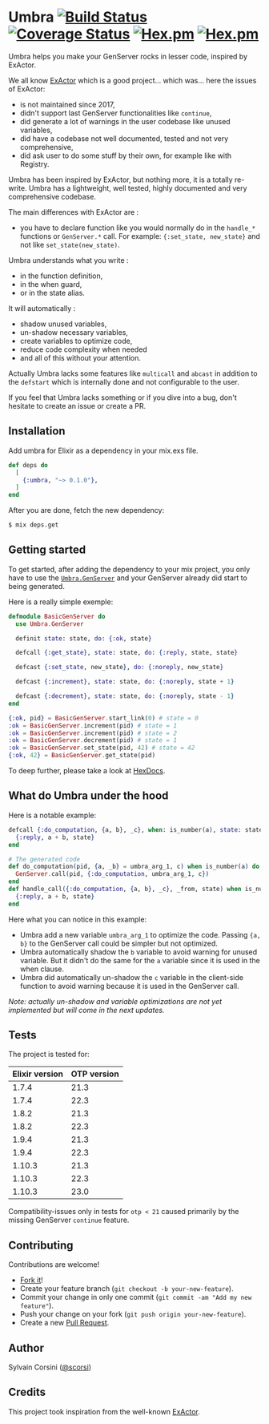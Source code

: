 # Umbra [![Build Status](https://travis-ci.com/scorsi/umbra.svg?branch=master)](https://travis-ci.com/scorsi/umbra) [![Coverage Status](https://coveralls.io/repos/github/scorsi/umbra/badge.svg?branch=master)](https://coveralls.io/github/scorsi/umbra?branch=master) [![Hex.pm](https://img.shields.io/hexpm/v/umbra.svg)](https://hex.pm/packages/umbra) [![Hex.pm](https://img.shields.io/hexpm/dt/umbra.svg)](https://hex.pm/packages/umbra)


Umbra helps you make your GenServer rocks in lesser code, inspired by ExActor.

We all know [ExActor](https://github.com/sasa1977/exactor) which is a good project... which was... here the issues of ExActor:
- is not maintained since 2017,
- didn't support last GenServer functionalities like `continue`,
- did generate a lot of warnings in the user codebase like unused variables,
- did have a codebase not well documented, tested and not very comprehensive,
- did ask user to do some stuff by their own, for example like with Registry.

Umbra has been inspired by ExActor, but nothing more, it is a totally re-write.
 Umbra has a lightweight, well tested, highly documented and very comprehensive codebase.

The main differences with ExActor are :
- you have to declare function like you would normally do in the `handle_*` functions or `GenServer.*` call.
 For example: `{:set_state, new_state}` and not like `set_state(new_state)`.

Umbra understands what you write :
 - in the function definition,
 - in the when guard,
 - or in the state alias.

It will automatically :
 - shadow unused variables,
 - un-shadow necessary variables,
 - create variables to optimize code,
 - reduce code complexity when needed 
 - and all of this without your attention.

Actually Umbra lacks some features like `multicall` and `abcast` in addition to the `defstart`
 which is internally done and not configurable to the user.

If you feel that Umbra lacks something or if you dive into a bug,
 don't hesitate to create an issue or create a PR.

## Installation

Add umbra for Elixir as a dependency in your mix.exs file.

```elixir
def deps do
  [
    {:umbra, "~> 0.1.0"},
  ]
end
```

After you are done, fetch the new dependency:

```bash
$ mix deps.get
```

## Getting started

To get started, after adding the dependency to your mix project, you only have
 to use the [`Umbra.GenServer`](https://hexdocs.pm/umbra/Umbra.GenServer.html) 
 and your GenServer already did start to being generated.

Here is a really simple exemple:

```elixir
defmodule BasicGenServer do
  use Umbra.GenServer

  definit state: state, do: {:ok, state}

  defcall {:get_state}, state: state, do: {:reply, state, state}

  defcast {:set_state, new_state}, do: {:noreply, new_state}

  defcast {:increment}, state: state, do: {:noreply, state + 1}

  defcast {:decrement}, state: state, do: {:noreply, state - 1}
end

{:ok, pid} = BasicGenServer.start_link(0) # state = 0
:ok = BasicGenServer.increment(pid) # state = 1
:ok = BasicGenServer.increment(pid) # state = 2
:ok = BasicGenServer.decrement(pid) # state = 1
:ok = BasicGenServer.set_state(pid, 42) # state = 42
{:ok, 42} = BasicGenServer.get_state(pid)
```

To deep further, please take a look at [HexDocs](https://hexdocs.pm/umbra).

## What do Umbra under the hood

Here is a notable example:
```elixir
defcall {:do_computation, {a, b}, _c}, when: is_number(a), state: state do
  {:reply, a + b, state}
end

# The generated code
def do_computation(pid, {a, _b} = umbra_arg_1, c) when is_number(a) do
  GenServer.call(pid, {:do_computation, umbra_arg_1, c})
end
def handle_call({:do_computation, {a, b}, _c}, _from, state) when is_number(a) do
  {:reply, a + b, state}
end
```
Here what you can notice in this example:
- Umbra add a new variable `umbra_arg_1` to optimize the code. Passing `{a, b}` to the GenServer call
 could be simpler but not optimized.
- Umbra automatically shadow the `b` variable to avoid warning for unused variable.
 But it didn't do the same for the `a` variable since it is used in the when clause.
- Umbra did automatically un-shadow the `c` variable in the client-side function to avoid warning because
 it is used in the GenServer call. 

_Note: actually un-shadow and variable optimizations are not yet implemented but will come in the next updates._

## Tests

The project is tested for:

| Elixir version | OTP version |
| --- | --- |
| 1.7.4 | 21.3 |
| 1.7.4 | 22.3 |
| 1.8.2 | 21.3 |
| 1.8.2 | 22.3 |
| 1.9.4 | 21.3 |
| 1.9.4 | 22.3 |
| 1.10.3 | 21.3 |
| 1.10.3 | 22.3 |
| 1.10.3 | 23.0 |

Compatibility-issues only in tests for `otp < 21` caused primarily by the missing GenServer `continue` feature.

## Contributing

Contributions are welcome!

- [Fork it](https://github.com/scorsi/umbra/fork)!
- Create your feature branch (`git checkout -b your-new-feature`).
- Commit your change in only one commit (`git commit -am "Add my new feature"`).
- Push your change on your fork (`git push origin your-new-feature`).
- Create a new [Pull Request](https://github.com/scorsi/umbra/compare).

## Author

Sylvain Corsini ([@scorsi](https://github.com/scorsi))

## Credits

This project took inspiration from the well-known [ExActor](https://github.com/sasa1977/exactor).
